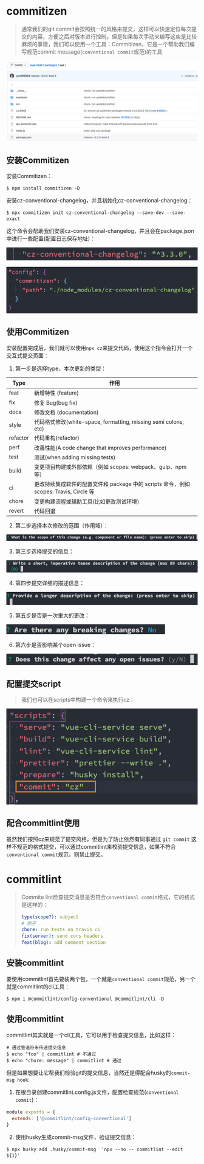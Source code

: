 # commitizen

> 通常我们的git commit会按照统一的风格来提交，这样可以快速定位每次提交的内容，方便之后对版本进行控制。但是如果每次手动来编写这些是比较麻烦的事情，我们可以使用一个工具：Commitizen，它是一个帮助我们编写规范commit message(`conventional commit`规范)的工具

<img src="https://raw.githubusercontent.com/ilmangoi/imgRepo/main/img/008i3skNgy1gsqw17gaqjj30to0cj3zp.jpg" style="zoom:67%;" />

## 安装Commitizen

安装Commitizen：

``` shell
$ npm install commitizen -D
```

安装cz-conventional-changelog，并且初始化cz-conventional-changelog：

``` shell
$ npx commitizen init cz-conventional-changelog --save-dev --save-exact
```

这个命令会帮助我们安装cz-conventional-changelog，并且会在package.json中进行一些配置(配置日志保存地址)：

![image-20210723145249096](https://raw.githubusercontent.com/ilmangoi/imgRepo/main/img/008i3skNgy1gsqvz2odi4j30ek00zmx2.jpg)

![](https://raw.githubusercontent.com/ilmangoi/imgRepo/main/img/008i3skNgy1gsqvzftay5j30iu04k74d.jpg)

## 使用Commitizen

安装配置完成后，我们就可以使用`npx cz`来提交代码，使用这个指令会打开一个交互式提交页面：

1. 第一步是选择type，本次更新的类型：

| Type     | 作用                                                         |
| -------- | ------------------------------------------------------------ |
| feat     | 新增特性 (feature)                                           |
| fix      | 修复 Bug(bug fix)                                            |
| docs     | 修改文档 (documentation)                                     |
| style    | 代码格式修改(white-space, formatting, missing semi colons, etc) |
| refactor | 代码重构(refactor)                                           |
| perf     | 改善性能(A code change that improves performance)            |
| test     | 测试(when adding missing tests)                              |
| build    | 变更项目构建或外部依赖（例如 scopes: webpack、gulp、npm 等） |
| ci       | 更改持续集成软件的配置文件和 package 中的 scripts 命令，例如 scopes: Travis, Circle 等 |
| chore    | 变更构建流程或辅助工具(比如更改测试环境)                     |
| revert   | 代码回退                                                     |

2. 第二步选择本次修改的范围（作用域）：

![image-20210723150147510](https://raw.githubusercontent.com/ilmangoi/imgRepo/main/img/008i3skNgy1gsqw8ca15oj30r600wmx4.jpg)

3. 第三步选择提交的信息：

![image-20210723150204780](https://raw.githubusercontent.com/ilmangoi/imgRepo/main/img/008i3skNgy1gsqw8mq3zlj60ni01hmx402.jpg)

4. 第四步提交详细的描述信息：

![image-20210723150223287](https://raw.githubusercontent.com/ilmangoi/imgRepo/main/img/008i3skNgy1gsqw8y05bjj30kt01fjrb.jpg)

5. 第五步是否是一次重大的更改：

![image-20210723150322122](https://raw.githubusercontent.com/ilmangoi/imgRepo/main/img/008i3skNgy1gsqw9z5vbij30bm00q744.jpg)

6. 第六步是否影响某个open issue：

![image-20210723150407822](https://raw.githubusercontent.com/ilmangoi/imgRepo/main/img/008i3skNgy1gsqwar8xp1j30fq00ya9x.jpg)

## 配置提交script

> 我们也可以在scripts中构建一个命令来执行cz：

![image-20210723150526211](https://raw.githubusercontent.com/ilmangoi/imgRepo/main/img/008i3skNgy1gsqwc4gtkxj30e207174t.jpg)

## 配合commitlint使用

虽然我们按照cz来规范了提交风格，但是为了防止依然有同事通过 `git commit` 这样不规范的格式提交，可以通过commitlint来校验提交信息，如果不符合`conventional commit`规范，则禁止提交。

# commitlint

> Commite lint检查提交消息是否符合`conventional commit`格式，它的格式是这样的：
>
> ```yaml
> type(scope?): subject  
> # 例子
> chore: run tests on travis ci
> fix(server): send cors headers
> feat(blog): add comment section
> ```

## 安装commitlint

要使用commitlint首先要装两个包，一个就是`conventional commit`规范，另一个就是commitlint的cli工具：

``` shell
$ npm i @commitlint/config-conventional @commitlint/cli -D
```

## 使用commitlint

commitlint其实就是一个cli工具，它可以用于检查提交信息，比如这样：

```shell
# 通过管道符来传递提交信息
$ echo "foo" | commitlint # 不通过
$ echo "chore: message" | commitlint # 通过
```

但是如果想要让它帮我们检验git的提交信息，当然还是得配合husky的`commit-msg hook`:

1. 在根目录创建commitlint.config.js文件，配置检查规范(`conventional commit`)：

``` js
module.exports = {
  extends: ['@commitlint/config-conventional']
}
```

2. 使用husky生成commit-msg文件，验证提交信息：

``` shell
$ npx husky add .husky/commit-msg  'npx --no -- commitlint --edit ${1}'
```

